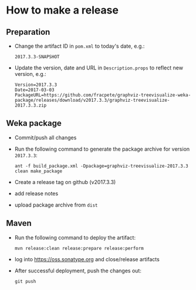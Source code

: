 How to make a release
=====================

Preparation
-----------

* Change the artifact ID in `pom.xml` to today's date, e.g.:

  ```
  2017.3.3-SNAPSHOT
  ```

* Update the version, date and URL in `Description.props` to reflect new
  version, e.g.:

  ```
  Version=2017.3.3
  Date=2017-03-03
  PackageURL=https://github.com/fracpete/graphviz-treevisualize-weka-package/releases/download/v2017.3.3/graphviz-treevisualize-2017.3.3.zip
  ```

Weka package
------------

* Commit/push all changes

* Run the following command to generate the package archive for version `2017.3.3`:

  ```
  ant -f build_package.xml -Dpackage=graphviz-treevisualize-2017.3.3 clean make_package
  ```

* Create a release tag on github (v2017.3.3)
* add release notes
* upload package archive from `dist`


Maven
-----

* Run the following command to deploy the artifact:

  ```
  mvn release:clean release:prepare release:perform
  ```

* log into https://oss.sonatype.org and close/release artifacts

* After successful deployment, push the changes out:

  ```
  git push
  ````

